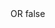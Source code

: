 <?xml version="1.0" encoding="UTF-8"?>
<CustomMetadata xmlns="http://soap.sforce.com/2006/04/metadata">
    <label>OR</label>
    <protected>false</protected>
</CustomMetadata>
